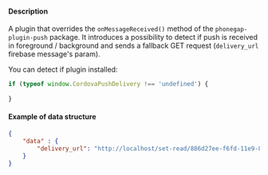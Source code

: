 #### Description

A plugin that overrides the ```onMessageReceived()``` method of the `phonegap-plugin-push` package.
It introduces a possibility to detect if push is received in foreground / background and sends a fallback GET request (`delivery_url` firebase message's param).

You can detect if plugin installed:
```js
if (typeof window.CordovaPushDelivery !== 'undefined') {
    
}
```
#### Example of data structure

```json
{
	"data" : {
    	"delivery_url": "http://localhost/set-read/886d27ee-f6fd-11e9-832d-362b9e155667"
    }
}
```

